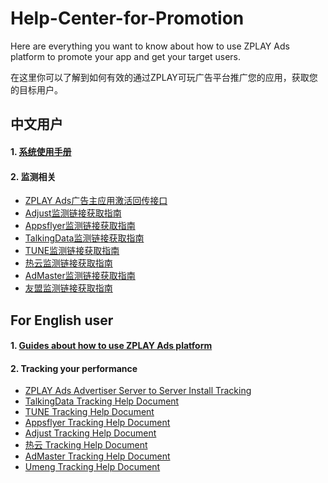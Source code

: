 # Help-Center-for-Promotion
Here are everything you want to know about how to use ZPLAY Ads platform to promote your app and get your target users.

在这里你可以了解到如何有效的通过ZPLAY可玩广告平台推广您的应用，获取您的目标用户。

## 中文用户
#### 1. [系统使用手册](系统使用手册.md)

#### 2. 监测相关
- [ZPLAY Ads广告主应用激活回传接口](Tracking/ZPLAYAds广告主应用激活回传接口.md)
- [Adjust监测链接获取指南](Tracking/Adjust监测链接获取指南.md)
- [Appsflyer监测链接获取指南](Tracking/Appsflyer监测链接获取指南.md)
- [TalkingData监测链接获取指南](Tracking/TalkingData监测链接获取指南.md)
- [TUNE监测链接获取指南](Tracking/TUNE监测链接获取指南.md)
- [热云监测链接获取指南](Tracking/热云监测链接获取指南.md)
- [AdMaster监测链接获取指南](Tracking/AdMaster监测链接获取指南.md)
- [友盟监测链接获取指南](Tracking/友盟监测链接获取指南.md)



## For English user
#### 1. [Guides about how to use ZPLAY Ads platform](guides.md)

#### 2. Tracking your performance
- [ZPLAY Ads Advertiser Server to Server Install Tracking](Tracking/ZPLAY%20Ads%20Advertiser%20Server%20to%20Server%20Install%20Tracking.md)
- [TalkingData Tracking Help Document](Tracking/TalkingData%20Tracking%20Help%20Document.md)
- [TUNE Tracking Help Document](Tracking/TUNE%20Tracking%20Help%20Document.md)
- [Appsflyer Tracking Help Document](Tracking/Appsflyer%20Tracking%20Help%20Document.md)
- [Adjust Tracking Help Document](Tracking/Adjust%20Tracking%20Help%20Document.md)
- [热云 Tracking Help Document](Tracking/热云_Tracking_Help_Document.md)
- [AdMaster Tracking Help Document](Tracking/AdMaster_Tracking_Help_Document.md)
- [Umeng Tracking Help Document](Tracking/Umeng_Tracking_Help_Document.md)